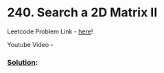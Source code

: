# 240. Search a 2D Matrix II

Leetcode Problem Link - [here](https://leetcode.com/problems/search-a-2d-matrix-ii/description/?envType=study-plan-v2&envId=top-100-liked)!

Youtube Video - 

### [Solution]():

```cpp


```
